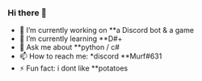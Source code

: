### Hi there 👋
- 🔭 I’m currently working on **a Discord bot & a game
- 🌱 I’m currently learning **D#+
- 💬 Ask me about **python / c#
- 📫 How to reach me: *discord **Murf#631
- ⚡ Fun fact: i dont like **potatoes

